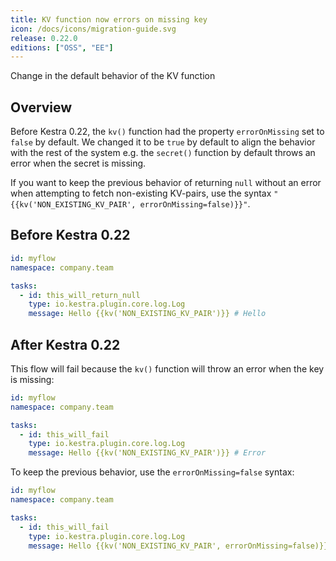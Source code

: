 ```yaml
---
title: KV function now errors on missing key
icon: /docs/icons/migration-guide.svg
release: 0.22.0
editions: ["OSS", "EE"]
---
```


Change in the default behavior of the KV function

## Overview

Before Kestra 0.22, the `kv()` function had the property `errorOnMissing` set to `false` by default. We changed it to be `true` by default to align the behavior with the rest of the system e.g. the `secret()` function by default throws an error when the secret is missing.

If you want to keep the previous behavior of returning `null` without an error when attempting to fetch non-existing KV-pairs, use the syntax `"{{kv('NON_EXISTING_KV_PAIR', errorOnMissing=false)}}"`.

## Before Kestra 0.22

```yaml
id: myflow
namespace: company.team

tasks:
  - id: this_will_return_null
    type: io.kestra.plugin.core.log.Log
    message: Hello {{kv('NON_EXISTING_KV_PAIR')}} # Hello
```

## After Kestra 0.22

This flow will fail because the `kv()` function will throw an error when the key is missing:

```yaml
id: myflow
namespace: company.team

tasks:
  - id: this_will_fail
    type: io.kestra.plugin.core.log.Log
    message: Hello {{kv('NON_EXISTING_KV_PAIR')}} # Error
```

To keep the previous behavior, use the `errorOnMissing=false` syntax:
```yaml
id: myflow
namespace: company.team

tasks:
  - id: this_will_fail
    type: io.kestra.plugin.core.log.Log
    message: Hello {{kv('NON_EXISTING_KV_PAIR', errorOnMissing=false)}} # Hello
```